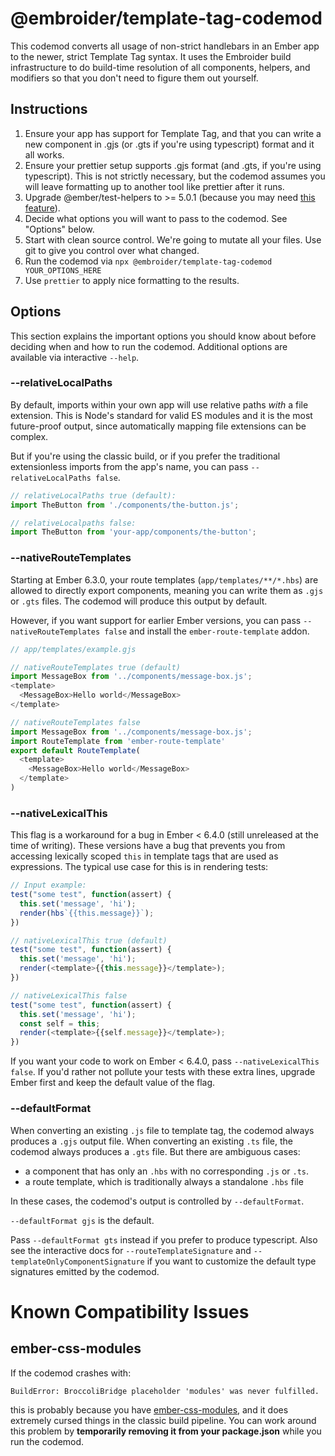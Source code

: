 # @embroider/template-tag-codemod

This codemod converts all usage of non-strict handlebars in an Ember app to the newer, strict Template Tag syntax. It uses the Embroider build infrastructure to do build-time resolution of all components, helpers, and modifiers so that you don't need to figure them out yourself.

## Instructions

1. Ensure your app has support for Template Tag, and that you can write a new component in .gjs (or .gts if you're using typescript) format and it all works.
2. Ensure your prettier setup supports .gjs format (and .gts, if you're using typescript). This is not strictly necessary, but the codemod assumes you will leave formatting up to another tool like prettier after it runs.
3. Upgrade @ember/test-helpers to >= 5.0.1 (because you may need [this feature](https://github.com/emberjs/ember-test-helpers/pull/1527/)).
4. Decide what options you will want to pass to the codemod. See "Options" below.
5. Start with clean source control. We're going to mutate all your files. Use git to give you control over what changed.
5. Run the codemod via `npx @embroider/template-tag-codemod YOUR_OPTIONS_HERE`
6. Use `prettier` to apply nice formatting to the results.

## Options

This section explains the important options you should know about before deciding when and how to run the codemod. Additional options are available via interactive `--help`.

### --relativeLocalPaths

By default, imports within your own app will use relative paths *with* a file extension. This is Node's standard for valid ES modules and it is the most future-proof output, since automatically mapping file extensions can be complex.

But if you're using the classic build, or if you prefer the traditional extensionless imports from the app's name, you can pass `--relativeLocalPaths false`.

```js
// relativeLocalPaths true (default):
import TheButton from './components/the-button.js';

// relativeLocalpaths false:
import TheButton from 'your-app/components/the-button';
```

### --nativeRouteTemplates

Starting at Ember 6.3.0, your route templates (`app/templates/**/*.hbs`) are allowed to directly export components, meaning you can write them as `.gjs` or `.gts` files. The codemod will produce this output by default.

However, if you want support for earlier Ember versions, you can pass `--nativeRouteTemplates false` and install the `ember-route-template` addon.

```js
// app/templates/example.gjs

// nativeRouteTemplates true (default)
import MessageBox from '../components/message-box.js';
<template>
  <MessageBox>Hello world</MessageBox>
</template>

// nativeRouteTemplates false
import MessageBox from '../components/message-box.js';
import RouteTemplate from 'ember-route-template'
export default RouteTemplate(
  <template>
    <MessageBox>Hello world</MessageBox>
  </template>
)
```
### --nativeLexicalThis

This flag is a workaround for a bug in Ember < 6.4.0 (still unreleased at the time of writing). These versions have a bug that prevents you from accessing lexically scoped `this` in template tags that are used as expressions. The typical use case for this is in rendering tests:

```js
// Input example:
test("some test", function(assert) {
  this.set('message', 'hi');
  render(hbs`{{this.message}}`);
})

// nativeLexicalThis true (default)
test("some test", function(assert) {
  this.set('message', 'hi');
  render(<template>{{this.message}}</template>);
})

// nativeLexicalThis false
test("some test", function(assert) {
  this.set('message', 'hi');
  const self = this;
  render(<template>{{self.message}}</template>);
})
```

If you want your code to work on Ember < 6.4.0, pass `--nativeLexicalThis false`. If you'd rather not pollute your tests with these extra lines, upgrade Ember first and keep the default value of the flag.

### --defaultFormat

When converting an existing `.js` file to template tag, the codemod always produces a `.gjs` output file. When converting an existing `.ts` file, the codemod always produces a `.gts` file. But there are ambiguous cases:
 - a component that has only an `.hbs` with no corresponding `.js` or `.ts`.
 - a route template, which is traditionally always a standalone `.hbs` file

In these cases, the codemod's output is controlled by `--defaultFormat`.

`--defaultFormat gjs` is the default. 

Pass `--defaultFormat gts` instead if you prefer to produce typescript. Also see the interactive docs for `--routeTemplateSignature` and `--templateOnlyComponentSignature` if you want to customize the default type signatures emitted by the codemod. 

# Known Compatibility Issues

## ember-css-modules

If the codemod crashes with:

```BuildError: BroccoliBridge placeholder 'modules' was never fulfilled.```

this is probably because you have [ember-css-modules](https://github.com/salsify/ember-css-modules), and it does extremely cursed things in the classic build pipeline. You can work around this problem by **temporarily removing it from your package.json** while you run the codemod.
